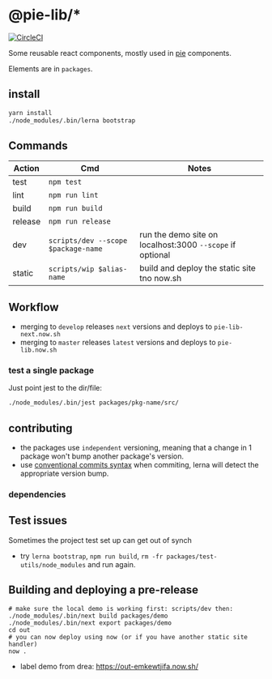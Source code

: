 # @pie-lib/\*

[![CircleCI](https://circleci.com/gh/pie-framework/pie-lib.svg?style=svg)](https://circleci.com/gh/pie-framework/pie-lib)

Some reusable react components, mostly used in [pie][pie] components.

Elements are in `packages`.

## install

```bash
yarn install
./node_modules/.bin/lerna bootstrap
```

## Commands

| Action  | Cmd                                 | Notes                                                     |
| ------- | ----------------------------------- | --------------------------------------------------------- |
| test    | `npm test`                          |                                                           |
| lint    | `npm run lint`                      |                                                           |
| build   | `npm run build`                     |                                                           |
| release | `npm run release`                   |                                                           |
| dev     | `scripts/dev --scope $package-name` | run the demo site on localhost:3000 `--scope` if optional |
| static  | `scripts/wip $alias-name`           | build and deploy the static site tno now.sh               |

## Workflow

- merging to `develop` releases `next` versions and deploys to `pie-lib-next.now.sh`
- merging to `master` releases `latest` versions and deploys to `pie-lib.now.sh`

### test a single package

Just point jest to the dir/file:

```bash
./node_modules/.bin/jest packages/pkg-name/src/
```

## contributing

- the packages use `independent` versioning, meaning that a change in 1 package won't bump another package's version.
- use [conventional commits syntax][ccs] when commiting, lerna will detect the appropriate version bump.

### dependencies

[lerna]: https://lernajs.io/
[pie]: http://pie-framework.org
[ccs]: https://conventionalcommits.org/

## Test issues

Sometimes the project test set up can get out of synch

- try `lerna bootstrap`, `npm run build`, `rm -fr packages/test-utils/node_modules` and run again.

## Building and deploying a pre-release

```shell
# make sure the local demo is working first: scripts/dev then:
./node_modules/.bin/next build packages/demo
./node_modules/.bin/next export packages/demo
cd out
# you can now deploy using now (or if you have another static site handler)
now .
```

- label demo from drea: https://out-emkewtjifa.now.sh/
